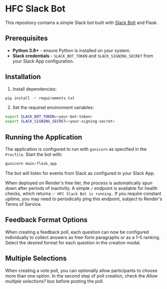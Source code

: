 # HFC Slack Bot

This repository contains a simple Slack bot built with [Slack Bolt](https://slack.dev/bolt-python) and Flask.

## Prerequisites

- **Python 3.8+** - ensure Python is installed on your system.
- **Slack credentials** - `SLACK_BOT_TOKEN` and `SLACK_SIGNING_SECRET` from your Slack App configuration.

## Installation

1. Install dependencies:

```bash
pip install -r requirements.txt
```

2. Set the required environment variables:

```bash
export SLACK_BOT_TOKEN=<your-bot-token>
export SLACK_SIGNING_SECRET=<your-signing-secret>
```

## Running the Application

The application is configured to run with `gunicorn` as specified in the `Procfile`.
Start the bot with:

```bash
gunicorn main:flask_app
```

The bot will listen for events from Slack as configured in your Slack App.

When deployed on Render's free tier, the process is automatically spun down
after periods of inactivity. A simple `/` endpoint is available for health
checks, which returns `✅ HFC Slack Bot is running.` If you require constant
uptime, you may need to periodically ping this endpoint, subject to Render's
Terms of Service.

## Feedback Format Options

When creating a feedback poll, each question can now be configured individually
to collect answers as free-form paragraphs or as a 1–5 ranking. Select the
desired format for each question in the creation modal.

## Multiple Selections

When creating a vote poll, you can optionally allow participants to choose more
than one option. In the second step of poll creation, check the *Allow multiple
selections?* box before posting the poll.
